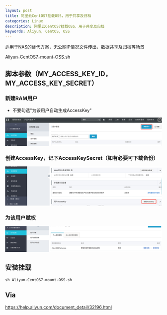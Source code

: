 ```yaml
---
layout: post
title: 阿里云CentOS7挂载OSS，用于共享及归档
categories: Linux
description: 阿里云CentOS7挂载OSS，用于共享及归档
keywords: Aliyun, CentOS, OSS
---
```


适用于NAS的替代方案，无公网IP情况文件传出，数据共享及归档等场景

[Aliyun-CentOS7-mount-OSS.sh](/images/posts/2018/07/Aliyun-CentOS7-mount-OSS.sh)

## 脚本参数（MY_ACCESS_KEY_ID，MY_ACCESS_KEY_SECRET）

### 新建RAM用户

- 不要勾选"为该用户自动生成AccessKey"

![](/images/posts/2018/07/QQ20180722-092649@2x.png)

### 创建AccessKey，记下AccessKeySecret（如有必要可下载备份）

![](/images/posts/2018/07/QQ20180722-093116@2x.png)

### 为该用户赋权

![](/images/posts/2018/07/QQ20180722-100908@2x.png)


## 安装挂载

`sh Aliyun-CentOS7-mount-OSS.sh`


## Via

<https://help.aliyun.com/document_detail/32196.html>
